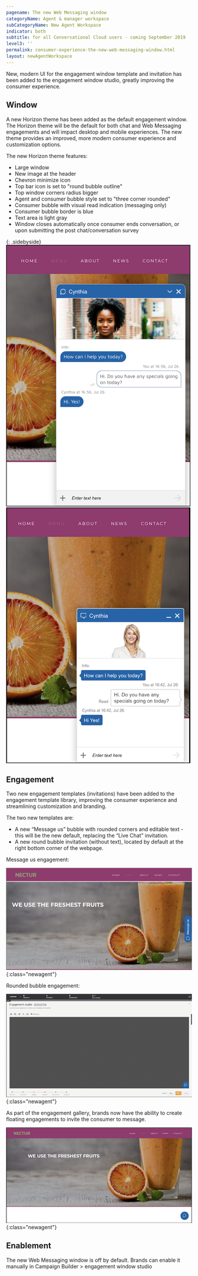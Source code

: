 ```yaml
---
pagename: The new Web Messaging window
categoryName: Agent & manager workspace
subCategoryName: New Agent Workspace
indicator: both
subtitle: for all Conversational Cloud users - coming September 2019
level3: ''
permalink: consumer-experience-the-new-web-messaging-window.html
layout: newAgentWorkspace
---
```


New, modern UI for the engagement window template and invitation has been added to the engagement window studio, greatly improving the consumer experience.

## Window

A new Horizon theme has been added as the default engagement window. The Horizon theme will be the default for both chat and Web Messaging engagements and will impact desktop and mobile experiences. The new theme provides an improved, more modern consumer experience and customization options.

The new Horizon theme features:
* Large window
* New image at the header
* Chevron minimize icon
* Top bar icon is set to "round bubble outline"
* Top window corners radius bigger
* Agent and consumer bubble style set to "three corner rounded"
* Consumer bubble with visual read indication (messaging only)
* Consumer bubble border is blue
* Text area is light gray
* Window closes automatically once consumer ends conversation, or upon submitting the post chat/conversation survey

{: .sidebyside}
![](/img/week-of-august-5th-3.png)![](/img/week-of-august-5th-4.png)

## Engagement

Two new engagement templates (invitations) have been added to the engagement template library, improving the consumer experience and streamlining customization and branding.

The two new templates are:
* A new “Message us” bubble with rounded corners and editable text - this will be the new default, replacing the “Live Chat” invitation.
* A new round bubble invitation (without text), located by default at the right bottom corner of the webpage.

Message us engagement:

![](/img/week-of-august-5th-8.png){:class="newagent"}

Rounded bubble engagement:

![](/img/week-of-august-5th-7.png){:class="newagent"}

As part of the engagement gallery, brands now have the ability to create floating engagements to invite the consumer to message.

![](/img/week-of-august-5th-16.png){:class="newagent"}

## Enablement

The new Web Messaging window is off by default. Brands can enable it manually in Campaign Builder > engagement window studio
